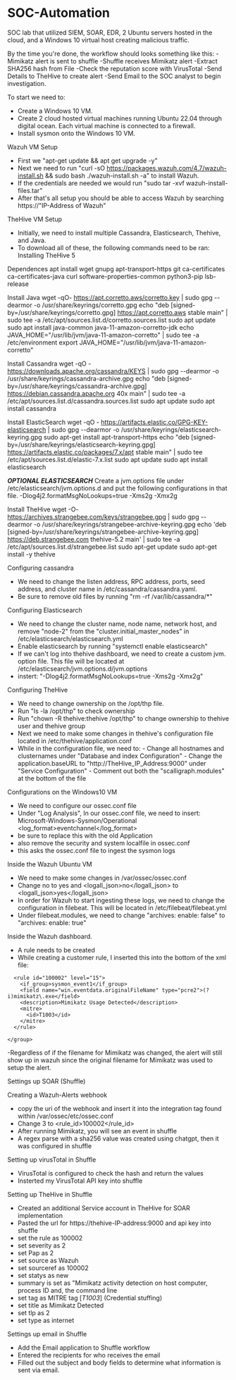 # SOC-Automation
SOC lab that utilized SIEM, SOAR, EDR, 2 Ubuntu servers hosted in the cloud, and a Windows 10 virtual host creating malicious traffic.

By the time you're done, the workflow should looks something like this:
-Mimikatz alert is sent to shuffle 
-Shuffle receives Mimikatz alert
-Extract SHA256 hash from File
-Check the reputation score with VirusTotal 
-Send Details to TheHive to create alert 
-Send Email to the SOC analyst to begin investigation. 


To start we need to:
- Create a Windows 10 VM. 
- Create 2 cloud hosted virtual machines running Ubuntu 22.04 through digital ocean. Each virtual machine is connected to a firewall. 
- Install sysmon onto the Windows 10 VM.

Wazuh VM Setup
- First we "apt-get update && apt get upgrade -y"
- Next we need to run "curl -sO https://packages.wazuh.com/4.7/wazuh-install.sh && sudo bash ./wazuh-install.sh -a" to install Wazuh.
- If the credentials are needed we would run "sudo tar -xvf wazuh-install-files.tar"
- After that's all setup you should be able to access Wazuh by searching https://"IP-Address of Wazuh"

TheHive VM Setup 
- Initially, we need to install multiple Cassandra, Elasticsearch, Thehive, and Java. 
- To download all of these, the following commands need to be ran:
Installing TheHive 5

Dependences
apt install wget gnupg apt-transport-https git ca-certificates ca-certificates-java curl  software-properties-common python3-pip lsb-release

Install Java
wget -qO- https://apt.corretto.aws/corretto.key | sudo gpg --dearmor  -o /usr/share/keyrings/corretto.gpg
echo "deb [signed-by=/usr/share/keyrings/corretto.gpg] https://apt.corretto.aws stable main" |  sudo tee -a /etc/apt/sources.list.d/corretto.sources.list
sudo apt update
sudo apt install java-common java-11-amazon-corretto-jdk
echo JAVA_HOME="/usr/lib/jvm/java-11-amazon-corretto" | sudo tee -a /etc/environment 
export JAVA_HOME="/usr/lib/jvm/java-11-amazon-corretto"

Install Cassandra
wget -qO -  https://downloads.apache.org/cassandra/KEYS | sudo gpg --dearmor  -o /usr/share/keyrings/cassandra-archive.gpg
echo "deb [signed-by=/usr/share/keyrings/cassandra-archive.gpg] https://debian.cassandra.apache.org 40x main" |  sudo tee -a /etc/apt/sources.list.d/cassandra.sources.list
sudo apt update
sudo apt install cassandra

Install ElasticSearch
wget -qO - https://artifacts.elastic.co/GPG-KEY-elasticsearch |  sudo gpg --dearmor -o /usr/share/keyrings/elasticsearch-keyring.gpg
sudo apt-get install apt-transport-https
echo "deb [signed-by=/usr/share/keyrings/elasticsearch-keyring.gpg] https://artifacts.elastic.co/packages/7.x/apt stable main" |  sudo tee /etc/apt/sources.list.d/elastic-7.x.list
sudo apt update
sudo apt install elasticsearch

***OPTIONAL ELASTICSEARCH***
Create a jvm.options file under /etc/elasticsearch/jvm.options.d and put the following configurations in that file.
-Dlog4j2.formatMsgNoLookups=true
-Xms2g
-Xmx2g

Install TheHive
wget -O- https://archives.strangebee.com/keys/strangebee.gpg | sudo gpg --dearmor -o /usr/share/keyrings/strangebee-archive-keyring.gpg
echo 'deb [signed-by=/usr/share/keyrings/strangebee-archive-keyring.gpg] https://deb.strangebee.com thehive-5.2 main' | sudo tee -a /etc/apt/sources.list.d/strangebee.list
sudo apt-get update
sudo apt-get install -y thehive

Configuring cassandra 
- We need to change the listen address, RPC address, ports, seed address, and cluster name in /etc/cassandra/cassandra.yaml.
- Be sure to remove old files by running "rm -rf /var/lib/cassandra/*"

Configuring Elasticsearch
- We need to change the cluster name, node name, network host, and remove "node-2" from the "cluster.initial_master_nodes" in /etc/elasticsearch/elasticsearch.yml
- Enable elasticsearch by running "systemctl enable elasticsearch"
- If we can't log into thehive dashboard, we need to create a custom jvm. option file. This file will be located at /etc/elasticsearch/jvm.options.d/jvm.options
- instert:
              "-Dlog4j2.formatMsgNoLookups=true
              -Xms2g
              -Xmx2g" 

Configuring TheHive
- We need to change ownership on the /opt/thp file.
- Run "ls -la /opt/thp" to check ownership
- Run "chown -R thehive:thehive /opt/thp" to change ownership to thehive user and thehive group
- Next we need to make some changes in thehive's configuration file located in /etc/thehive/application.conf
- While in the configuration file, we need to: 
              - Change all hostnames and clusternames under "Database and index Configuration"
              - Change the application.baseURL to "http://TheHive_IP_Address:9000" under "Service Configuration"
              - Comment out both the "scalligraph.modules" at the bottom of the file

Configurations on the Windows10 VM 
- We need to configure our ossec.conf file
- Under "Log Analysis", In our ossec.conf file, we need to insert:
            <localfile>
    <location>Microsoft-Windows-Sysmon/Operational</location>
    <log_format>eventchannel</log_format>
  </localfile>
- be sure to replace this with the old <location>Application</location> <localfile>
- also remove the security and system localfile in ossec.conf
- this asks the ossec.conf file to ingest the sysmon logs

Inside the Wazuh Ubuntu VM
- We need to make some changes in /var/ossec/ossec.conf
- Change <logall>no</logall> to <logall>yes</logall> and <logall_json>no</logall_json> to <logall_json>yes</logall_json>
- In order for Wazuh to start ingesting these logs, we need to change the configuration in filebeat. This will be located in /etc/filebeat/filebeat.yml
- Under filebeat.modules, we need to change "archives: enable: false" to "archives: enable: true"

Inside the Wazuh dashboard. 
- A rule needs to be created
- While creating a customer rule, I inserted this into the bottom of the xml file:

```
  <rule id="100002" level="15">
    <if_group>sysmon_event1</if_group>
    <field name="win.eventdata.originalFileName" type="pcre2">(?i)mimikatz\.exe</field>
    <description>Mimikatz Usage Detected</description>
    <mitre>
      <id>T1003</id>
    </mitre>
  </rule>

</group>

```

-Regardless of if the filename for Mimikatz was changed, the alert will still show up in wazuh since the original filename for Mimikatz was used to setup the alert. 


Settings up SOAR (Shuffle)

Creating a Wazuh-Alerts webhook
- copy the uri of the webhook and insert it into the integration tag found within /var/ossec/etc/ossec.conf
- Change <level>3</level> to <rule_id>100002</rule_id>
- After running Mimikatz, you will see an event in shuffle 
- A regex parse with a sha256 value was created using chatgpt, then it was configured in shuffle

Setting up virusTotal in Shuffle 
- VirusTotal is configured to check the hash and return the values
- Insterted my VirusTotal API key into shuffle

Setting up TheHive in Shuffle 
- Created an additional Service account in TheHive for SOAR implementation
- Pasted the url for https://thehive-IP-address:9000 and api key into shuffle
- set the rule as 100002
- set severity as 2
- set Pap as 2
- set source as Wazuh
- set sourceref as 100002
- set statys as new
- summary is set as "Mimikatz activity detection on host computer, process ID and, the command line 
- set tag as MITRE tag [*T1003*] (Credential stuffing)
- set title as Mimikatz Detected
- set tlp as 2
- set type as internet

Settings up email in Shuffle 
- Add the Email application to Shuffle workflow
- Entered the recipients for who receives the email 
- Filled out the subject and body fields to determine what information is sent via email. 









